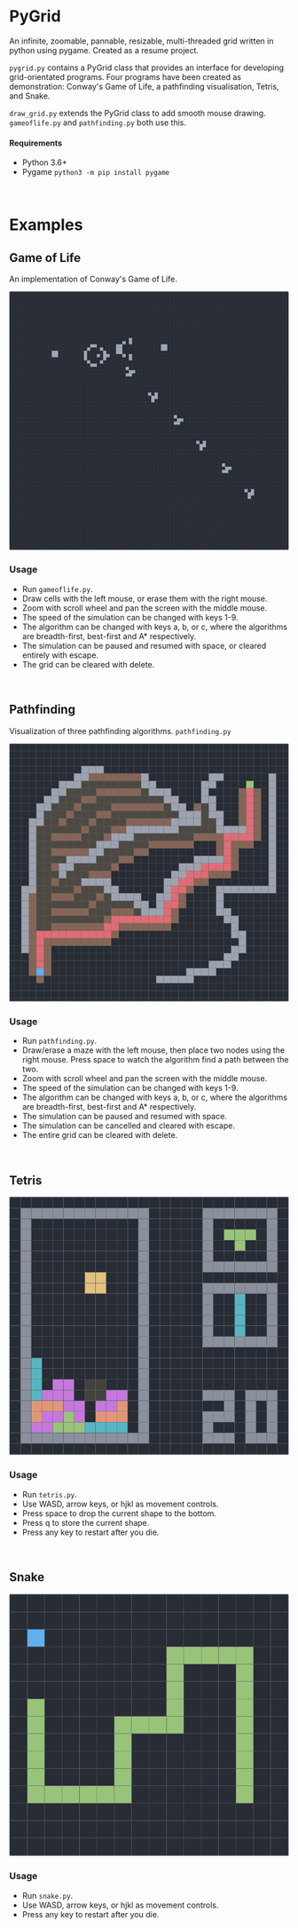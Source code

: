 # PyGrid
An infinite, zoomable, pannable, resizable, multi-threaded grid written in python using pygame. Created as a resume project.

`pygrid.py` contains a PyGrid class that provides an interface for developing grid-orientated programs. Four programs have been created as demonstration: Conway's Game of Life, a pathfinding visualisation, Tetris, and Snake.

`draw_grid.py` extends the PyGrid class to add smooth mouse drawing. `gameoflife.py` and `pathfinding.py` both use this.

#### Requirements
* Python 3.6+
* Pygame `python3 -m pip install pygame`

<br />

# Examples

## Game of Life
An implementation of Conway's Game of Life.

![gameoflife_screenshot](./screenshots/gameoflife.png)

### Usage
* Run `gameoflife.py`.
* Draw cells with the left mouse, or erase them with the right mouse.
* Zoom with scroll wheel and pan the screen with the middle mouse.
* The speed of the simulation can be changed with keys 1-9.
* The algorithm can be changed with keys a, b, or c, where the algorithms are breadth-first, best-first and A* respectively.
* The simulation can be paused and resumed with space, or cleared entirely with escape.
* The grid can be cleared with delete.

<br />

## Pathfinding
Visualization of three pathfinding algorithms. `pathfinding.py`

![pathfinding_screenshot](./screenshots/pathfinding.png)

### Usage
* Run `pathfinding.py`.
* Draw/erase a maze with the left mouse, then place two nodes using the right mouse. Press space to watch the algorithm find a path between the two.
* Zoom with scroll wheel and pan the screen with the middle mouse.
* The speed of the simulation can be changed with keys 1-9.
* The algorithm can be changed with keys a, b, or c, where the algorithms are breadth-first, best-first and A* respectively.
* The simulation can be paused and resumed with space.
* The simulation can be cancelled and cleared with escape.
* The entire grid can be cleared with delete.

<br />

## Tetris

![tetris_screenshot](./screenshots/tetris.png)

### Usage
* Run `tetris.py`.
* Use WASD, arrow keys, or hjkl as movement controls.
* Press space to drop the current shape to the bottom.
* Press q to store the current shape.
* Press any key to restart after you die.

<br />

## Snake

![snake_screenshot](./screenshots/snake.png)

### Usage
* Run `snake.py`.
* Use WASD, arrow keys, or hjkl as movement controls.
* Press any key to restart after you die.
